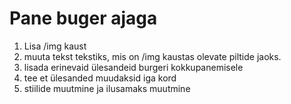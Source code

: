 # Pane buger ajaga

1. Lisa /img kaust
2. muuta tekst <nupu> tekstiks, mis on /img kaustas olevate piltide jaoks.
3. lisada erinevaid ülesandeid burgeri kokkupanemisele
4. tee et ülesanded muudaksid iga kord
5. stiilide muutmine ja ilusamaks muutmine 
